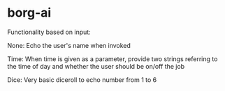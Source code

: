 # borg-ai

Functionality based on input:

None:
Echo the user's name when invoked

Time:
When time is given as a parameter, provide two strings referring to the time of day and whether the user should be on/off the job

Dice:
Very basic diceroll to echo number from 1 to 6
